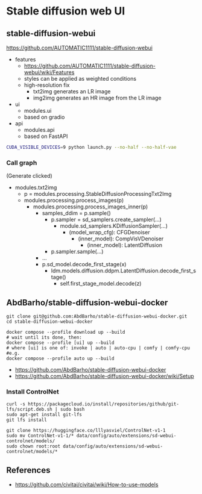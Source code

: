 # Stable diffusion web UI



## stable-diffusion-webui

https://github.com/AUTOMATIC1111/stable-diffusion-webui

- features
  - https://github.com/AUTOMATIC1111/stable-diffusion-webui/wiki/Features
  - styles can be applied as weighted conditions
  - high-resolution fix
    - txt2img generates an LR image
    - img2img  generates an HR image from the LR image 
- ui
  - modules.ui
  - based on gradio
- api
  - modules.api
  - based on FastAPI



```sh
CUDA_VISIBLE_DEVICES=9 python launch.py --no-half --no-half-vae
```



### Call graph

(Generate clicked)

- modules.txt2img
  - p = modules.processing.StableDiffusionProcessingTxt2Img
  - modules.processing.process_images(p)
    - modules.processing.process_images_inner(p)
      - samples_ddim = p.sample()
        - p.sampler = sd_samplers.create_sampler(...)
          - module.sd_samplers.KDiffusionSampler(...)
            - (model_wrap_cfg): CFGDenoiser
              - (inner_model): CompVisVDenoiser
                - (inner_model): LatentDiffusion
        - p.sampler.sample(...)
      - ...
      - p.sd_model.decode_first_stage(x)
        - ldm.models.diffusion.ddpm.LatentDiffusion.decode_first_stage()
          - self.first_stage_model.decode(z)





## AbdBarho/stable-diffusion-webui-docker

```shell
git clone git@github.com:AbdBarho/stable-diffusion-webui-docker.git
cd stable-diffusion-webui-docker

docker compose --profile download up --build
# wait until its done, then:
docker compose --profile [ui] up --build
# where [ui] is one of: invoke | auto | auto-cpu | comfy | comfy-cpu
#e.g.
docker compose --profile auto up --build
```



- https://github.com/AbdBarho/stable-diffusion-webui-docker
- https://github.com/AbdBarho/stable-diffusion-webui-docker/wiki/Setup



### Install ControlNet

```shell
curl -s https://packagecloud.io/install/repositories/github/git-lfs/script.deb.sh | sudo bash
sudo apt-get install git-lfs
git lfs install

git clone https://huggingface.co/lllyasviel/ControlNet-v1-1
sudo mv ControlNet-v1-1/* data/config/auto/extensions/sd-webui-controlnet/models/
sudo chown root:root data/config/auto/extensions/sd-webui-controlnet/models/*
```





## References

- https://github.com/civitai/civitai/wiki/How-to-use-models
